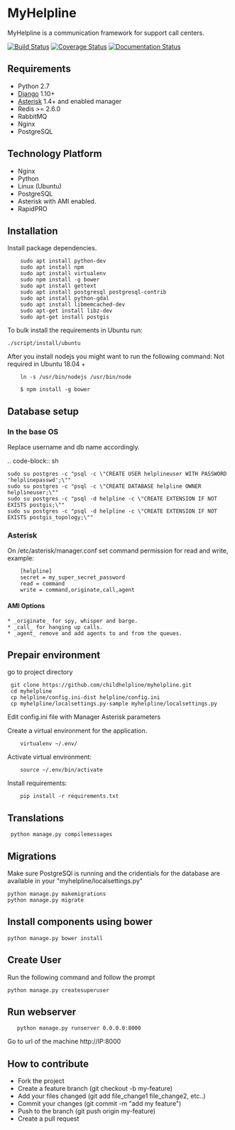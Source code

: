 # MyHelpline

MyHelpline is a communication framework for support call centers.

[![Build Status](https://travis-ci.com/Kirembu/myhelpline.svg?branch=master)](https://travis-ci.com/Kirembu/myhelpline)
[![Coverage Status](https://coveralls.io/repos/github/Kirembu/myhelpline/badge.svg?branch=master)](https://coveralls.io/github/Kirembu/myhelpline?branch=master)
[![Documentation Status](https://readthedocs.org/projects/myhelpline/badge/?version=latest)](https://myhelpline.readthedocs.io/en/latest/?badge=latest)


## Requirements

 * Python 2.7
 * [Django](http://djangoproject.com/) 1.10+
 * [Asterisk](http://www.asterisk.org) 1.4+ and enabled manager
 * Redis >= 2.6.0
 * RabbitMQ
 * Nginx
 * PostgreSQL

## Technology Platform
 * Nginx
 * Python
 * Linux (Ubuntu)
 * PostgreSQL
 * Asterisk with AMI enabled.
 * RapidPRO

## Installation

Install package dependencies.

```
    sudo apt install python-dev
    sudo apt install npm
    sudo apt install virtualenv
    sudo npm install -g bower
    sudo apt install gettext
    sudo apt install postgresql postgresql-contrib
    sudo apt install python-gdal
    sudo apt install libmemcached-dev
    sudo apt-get install libz-dev
    sudo apt-get install postgis
```

To bulk install the requirements in Ubuntu run:

    ./script/install/ubuntu



After you install nodejs you might want to run the following command:
Not required in Ubuntu 18.04 +

```
    ln -s /usr/bin/nodejs /usr/bin/node
```

```
    $ npm install -g bower
```


## Database setup

### In the base OS

Replace username and db name accordingly.

.. code-block:: sh

    sudo su postgres -c "psql -c \"CREATE USER helplineuser WITH PASSWORD 'helplinepasswd';\""
    sudo su postgres -c "psql -c \"CREATE DATABASE helpline OWNER helplineuser;\""
    sudo su postgres -c "psql -d helpline -c \"CREATE EXTENSION IF NOT EXISTS postgis;\""
    sudo su postgres -c "psql -d helpline -c \"CREATE EXTENSION IF NOT EXISTS postgis_topology;\""



### Asterisk
On /etc/asterisk/manager.conf set command permission for read and write, example:

```
    [helpline]
    secret = my_super_secret_password
    read = command
    write = command,originate,call,agent
```

#### AMI Options
    * _originate_ for spy, whisper and barge.
    * _call_ for hanging up calls.
    * _agent_ remove and add agents to and from the queues.

##  Prepair environment

 go to project directory
 ```
  git clone https://github.com/childhelpline/myhelpline.git
  cd myhelpline
  cp helpline/config.ini-dist helpline/config.ini
  cp myhelpline/localsettings.py-sample myhelpline/localsettings.py
 ```
  Edit config.ini file with Manager Asterisk parameters

Create a virtual environment for the application.

```
    virtualenv ~/.env/
```

Activate virtual environment:

```
    source ~/.env/bin/activate
```

Install requirements:

```
    pip install -r requirements.txt
```

## Translations
 ```
  python manage.py compilemessages
 ```

## Migrations 
Make sure PostgreSQl is running and the cridentials for the  database are available in your "myhelpline/localsettings.py" 
```
python manage.py makemigrations
python manage.py migrate
   ```
## Install components using bower
 ```
 python manage.py bower install
 ```
 ## Create User
 Run the following command and follow the prompt
  ```
  python manage.py createsuperuser
  ```
 
## Run webserver
 ```
    python manage.py runserver 0.0.0.0:8000
 ```

Go to url of the machine http://IP:8000


## How to contribute

 * Fork the project
 * Create a feature branch (git checkout -b my-feature)
 * Add your files changed (git add file_change1 file_change2, etc..)
 * Commit your changes (git commit -m "add my feature")
 * Push to the branch (git push origin my-feature)
 * Create a pull request

